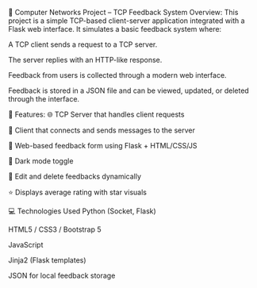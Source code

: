 📡 Computer Networks Project – TCP Feedback System
Overview:
This project is a simple TCP-based client-server application integrated with a Flask web interface. It simulates a basic feedback system where:

A TCP client sends a request to a TCP server.

The server replies with an HTTP-like response.

Feedback from users is collected through a modern web interface.

Feedback is stored in a JSON file and can be viewed, updated, or deleted through the interface.

🔧 Features:
🌐 TCP Server that handles client requests

💬 Client that connects and sends messages to the server

📝 Web-based feedback form using Flask + HTML/CSS/JS

🌙 Dark mode toggle

🔁 Edit and delete feedbacks dynamically

⭐ Displays average rating with star visuals

💻 Technologies Used
Python (Socket, Flask)

HTML5 / CSS3 / Bootstrap 5

JavaScript

Jinja2 (Flask templates)

JSON for local feedback storage